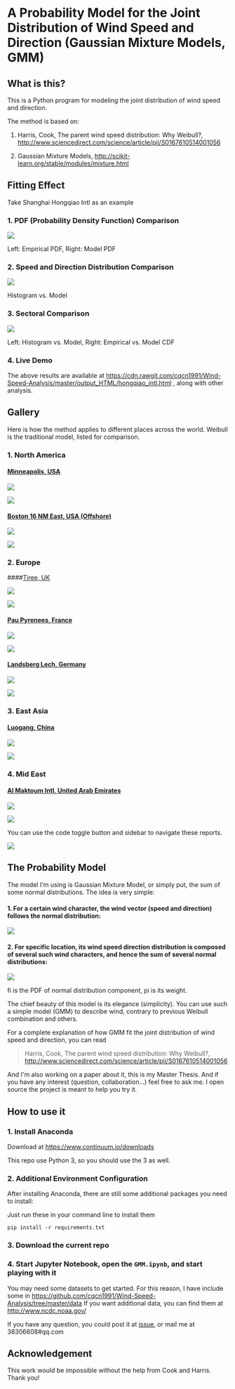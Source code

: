 # A Probability Model for the Joint Distribution of Wind Speed and Direction (Gaussian Mixture Models, GMM)

## What is this?

This is a Python program for modeling the joint distribution of wind speed and direction.

The method is based on:

1. Harris, Cook, The parent wind speed distribution: Why Weibull?, http://www.sciencedirect.com/science/article/pii/S0167610514001056

2. Gaussian Mixture Models, http://scikit-learn.org/stable/modules/mixture.html

## Fitting Effect

Take Shanghai Hongqiao Intl as an example

### 1. PDF (Probability Density Function) Comparison

![](./docs/shanghai_pdf_comparison.png)

Left: Empirical PDF, Right: Model PDF

### 2. Speed and Direction Distribution Comparison

![](./docs/shanghai_speed_dir_distribution.png)

Histogram vs. Model

### 3. Sectoral Comparison

![](./docs/shanghai_sectoral_comparison.png)

Left: Histogram vs. Model, Right: Empirical vs. Model CDF

### 4. Live Demo

The above results are available at
https://cdn.rawgit.com/cqcn1991/Wind-Speed-Analysis/master/output_HTML/hongqiao_intl.html
, along with other analysis.

## Gallery

Here is how the method applies to different places across the world. Weibull is the traditional model, listed for comparison.

### 1. North America

#### [Minneapolis, USA](https://cdn.rawgit.com/cqcn1991/Wind-Speed-Analysis/master/output_HTML/minneapolis.html)

![](./docs/gallery/minneapolis_pdf.png)

![](./docs/gallery/minneapolis_speed_dir.png)

#### [Boston 16 NM East, USA (Offshore)](https://cdn.rawgit.com/cqcn1991/Wind-Speed-Analysis/master/output_HTML/boston_16nm.html)

![](./docs/gallery/boston_16nm_pdf.png)

![](./docs/gallery/boston_16nm_speed_dir.png)

### 2. Europe

####[Tiree, UK](https://cdn.rawgit.com/cqcn1991/Wind-Speed-Analysis/master/output_HTML/tiree.html)

![](./docs/gallery/tiree_pdf.png)

![](./docs/gallery/tiree_speed_dir.png)

#### [Pau Pyrenees, France](https://cdn.rawgit.com/cqcn1991/Wind-Speed-Analysis/master/output_HTML/pau_pyrenees.html)

![](./docs/gallery/pau_pdf.png)

![](./docs/gallery/pau_speed_dir.png)

#### [Landsberg Lech, Germany](https://cdn.rawgit.com/cqcn1991/Wind-Speed-Analysis/master/output_HTML/landsberg_lech.html)

![](./docs/gallery/landsberg_pdf.png)

![](./docs/gallery/landsberg_speed_dir.png)

### 3. East Asia

#### [Luogang, China](https://cdn.rawgit.com/cqcn1991/Wind-Speed-Analysis/master/output_HTML/hefei_luogang.html)

![](./docs/gallery/luogang_pdf.png)

![](./docs/gallery/luogang_speed_dir.png)

### 4. Mid East

#### [Al Maktoum Intl, United Arab Emirates](https://cdn.rawgit.com/cqcn1991/Wind-Speed-Analysis/master/output_HTML/al_maktoum.html)

![](./docs/gallery/al_maktoum_pdf.png)

![](./docs/gallery/al_maktoum_speed_dir.png)

You can use the code toggle button and sidebar to navigate these reports.

![](./docs/gallery/navigate_tip.gif)

## The Probability Model

The model I'm using is Gaussian Mixture Model, or simply put, the sum of some normal distributions. The idea is very simple:

#### 1. For a certain wind character, the wind vector (speed and direction) follows the normal distribution:

![](./docs/normal_distribution.png)

#### 2. For specific location, its wind speed direction distribution is composed of several such wind characters, and hence the sum of several normal distributions:

![](./docs/combination.png)

fi is the PDF of normal distribution component, pi is its weight.

The chief beauty of this model is its elegance (simplicity). You can use such a simple model (GMM) to describe wind, contrary to previous Weibull combination and others. 

For a complete explanation of how GMM fit the joint distribution of wind speed and direction, you can read 

> Harris, Cook, The parent wind speed distribution: Why Weibull?, http://www.sciencedirect.com/science/article/pii/S0167610514001056

And I'm also working on a paper about it, this is my Master Thesis. And if you have any interest (question, collaboration...) feel free to ask me. I open source the project is meant to help you try it.


## How to use it

### 1. Install Anaconda

Download at
https://www.continuum.io/downloads

This repo use Python 3, so you should use the 3 as well.

### 2. Additional Environment Configuration

After installing Anaconda, there are still some additional packages you need to install:

Just run these in your command line to install them

    pip install -r requirements.txt

### 3. Download the current repo

### 4. Start Jupyter Notebook, open the `GMM.ipynb`, and start playing with it

You may need some datasets to get started. For this reason,  I have include some in
https://github.com/cqcn1991/Wind-Speed-Analysis/tree/master/data
If you want additional data, you can find them at http://www.ncdc.noaa.gov/

If you have any question, you could post it at [issue](https://github.com/cqcn1991/Wind-Speed-Analysis/issues), or mail me at 38306608#qq.com

## Acknowledgement

This work would be impossible without the help from Cook and Harris. Thank you!